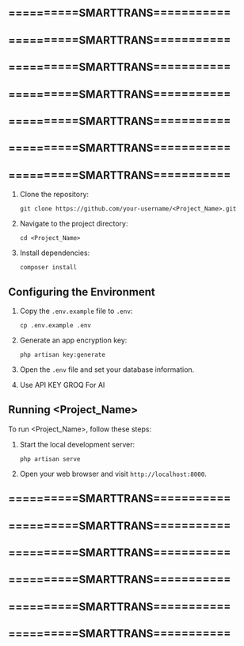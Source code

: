 ## ==========SMARTTRANS===========
## ==========SMARTTRANS===========
## ==========SMARTTRANS===========
## ==========SMARTTRANS===========
## ==========SMARTTRANS===========
## ==========SMARTTRANS===========
## ==========SMARTTRANS===========

1. Clone the repository:
   ```
   git clone https://github.com/your-username/<Project_Name>.git
   ```
2. Navigate to the project directory:
   ```
   cd <Project_Name>
   ```
3. Install dependencies:
   ```
   composer install
   ```

## Configuring the Environment

1. Copy the `.env.example` file to `.env`:
   ```
   cp .env.example .env
   ```
2. Generate an app encryption key:
   ```
   php artisan key:generate
   ```
3. Open the `.env` file and set your database information.

4. Use API KEY GROQ For AI

## Running <Project_Name>

To run <Project_Name>, follow these steps:

1. Start the local development server:
   ```
   php artisan serve
   ```
2. Open your web browser and visit `http://localhost:8000`.

## ==========SMARTTRANS===========
## ==========SMARTTRANS===========
## ==========SMARTTRANS===========
## ==========SMARTTRANS===========
## ==========SMARTTRANS===========
## ==========SMARTTRANS===========
